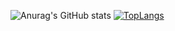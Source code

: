 ![Anurag's GitHub stats](https://github-readme-stats.vercel.app/api?username=Rupesh-cell&show_icons=true&bg_color=00000000)
[![TopLangs](https://github-readme-stats.vercel.app/api/top-langs/?username=Rupesh-cell&layout=compact)](https://github.com/anuraghazra/github-readme-stats)

